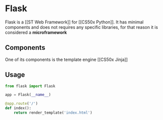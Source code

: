 # Flask
Flask is a [[ST Web Framework]] for [[CS50x Python]]. It has minimal components and does not requires any specific libraries, for that reason it is considered a **microframework**

## Components
One of its components is the template engine [[CS50x Jinja]]

## Usage
```py
from flask import Flask

app = Flask(__name__)

@app.route('/')
def index():
    return render_template('index.html')
```
